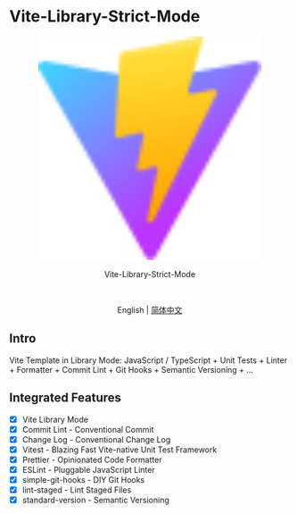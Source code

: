 # Vite-Library-Strict-Mode

<p align='center'>
  <img src='./public/vite.svg' width='400'/>
</p>

<p align='center'>Vite-Library-Strict-Mode</p>

<br>

<p align='center'>
  English | <a href='./README.zh-CN.md'>简体中文</a>
</p>

## Intro

Vite Template in Library Mode: JavaScript / TypeScript + Unit Tests + Linter + Formatter + Commit Lint + Git Hooks + Semantic Versioning + ...

## Integrated Features

- [x] Vite Library Mode
- [x] Commit Lint - Conventional Commit
- [x] Change Log - Conventional Change Log
- [x] Vitest - Blazing Fast Vite-native Unit Test Framework
- [x] Prettier - Opinionated Code Formatter
- [x] ESLint - Pluggable JavaScript Linter
- [x] simple-git-hooks - DIY Git Hooks
- [x] lint-staged - Lint Staged Files
- [x] standard-version - Semantic Versioning
